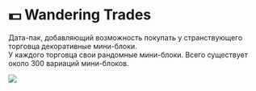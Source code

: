 # 💵 Wandering Trades
Дата-пак, добавляющий возможность покупать у странствующего торговца декоративные мини-блоки.\
 У каждого торговца свои рандомные мини-блоки. Всего существует около 300 вариаций мини-блоков.

![](https://static.wixstatic.com/media/883c50_99f5e3dc1f27464dadc9a7dd0874ee41~mv2.png/v1/fill/w_600,h_318,al_c,q_85,usm_0.66_1.00_0.01,enc_auto/Trader.png)